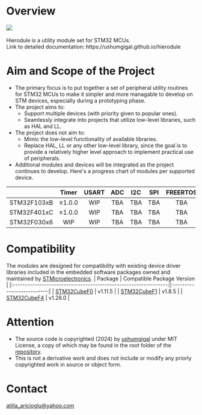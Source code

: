 Overview
========
<img src="https://github.com/ushumgigal/hierodule/blob/main/hierodule.png" />
<br><br>Hierodule is a utility module set for STM32 MCUs.
<br>Link to detailed documentation: https://ushumgigal.github.io/hierodule

Aim and Scope of the Project
============================
- The primary focus is to put together a set of peripheral utility routines for STM32 MCUs to make it simpler and more managable to develop on STM devices, especially during a prototyping phase.
- The project aims to:
  - Support multiple devices (with priority given to popular ones).
  - Seamlessly integrate into projects that utilize low-level libraries, such as HAL and LL.
- The project does not aim to:
  - Mimic the low-level functionality of available libraries.
  - Replace HAL, LL or any other low-level library, since the goal is to provide a relatively higher level approach to implement practical use of peripherals.
- Additional modules and devices will be integrated as the project continues to develop. Here's a progress chart of modules per supported device.

|             |  Timer |  USART  |  ADC  |  I2C  |  SPI  |  FREERTOS  |  USB  |
|:-----------:|:------:|:-------:|:-----:|:-----:|:-----:|:----------:|:-----:|
| STM32F103xB | ≥1.0.0 |   WIP   |  TBA  |  TBA  |  TBA  |    TBA     |  TBA  |
| STM32F401xC | ≥1.0.0 |   WIP   |  TBA  |  TBA  |  TBA  |    TBA     |  TBA  |
| STM32F030x6 |  WIP   |   WIP   |  TBA  |  TBA  |  TBA  |    TBA     |  TBA  |

Compatibility
=============
The modules are designed for compatibility with existing device driver libraries included in the embedded software packages owned and maintained by [STMicroelectronics](https://github.com/STMicroelectronics).
|                            Package                               | Compatible Package Version |
|:----------------------------------------------------------------:|:--------------------------:|
| [STM32CubeF0](https://github.com/STMicroelectronics/STM32CubeF0) |          v1.11.5           |
| [STM32CubeF1](https://github.com/STMicroelectronics/STM32CubeF1) |          v1.8.5            |
| [STM32CubeF4](https://github.com/STMicroelectronics/STM32CubeF4) |          v1.28.0           |

Attention
=========
- The source code is copyrighted (2024) by [ushumgigal](https://github.com/ushumgigal) under MIT License, a copy of which may be found in the root folder of the [repository](https://github.com/ushumgigal/hierodule).
- This is not a derivative work and does not include or modify any priorly copyrighted work in source or object form.

Contact
=======
atilla_aricioglu@yahoo.com
